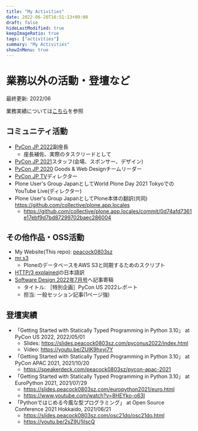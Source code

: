 ```yaml
---
title: "My Activities"
date: 2022-06-20T16:51:13+09:00
draft: false
hideLastModified: true
keepImageRatio: true
tags: ["activities"]
summary: "My Activities"
showInMenu: true
---
```


# 業務以外の活動・登壇など

最終更新: 2022/06

業務実績については[こちら](../resume/)を参照

## コミュニティ活動

- [PyCon JP 2022](https://2022.pycon.jp)副座長
    - 座長補佐、実際のタスクリードとして
- [PyCon JP 2021](https://2021.pycon.jp)スタッフ(会場、スポンサー、デザイン)
- [PyCon JP 2020](https://pycon.jp/2020) Goods & Web Designチームリーダー
- [PyCon JP TV](https://tv.pycon.jp)ディレクター
- Plone User's Group JapanとしてWorld Plone Day 2021 TokyoでのYouTube Live(ディレクター)
- Plone User's Group JapanとしてPlone本体の翻訳(共同) <https://github.com/collective/plone.app.locales>
    - <https://github.com/collective/plone.app.locales/commit/0d74afd7361e17ebf9d7bd87299702baec286004>

## その他作品・OSS活動

- My Website(This repo): [peacock0803sz](https://github.com/peacock0803sz/peacock0803sz)
- [mr.s3](https://github.com/peacock0803sz/mr.s3)
    - PloneのデータベースをAWS S3と同期するためのスクリプト
- [HTTP/3 explained](https://daniel.haxx.se/http3-explained/)の日本語訳
- [Software Design 2022年7月号](https://gihyo.jp/magazine/SD/archive/2022/202207)へ記事寄稿
    - タイトル: ［特別企画］PyCon US 2022レポート
    - 担当: 一般セッション記事(1ページ強)

## 登壇実績

- 「Getting Started with Statically Typed Programming in Python 3.10」 at PyCon US 2022, 2022/05/01
    - Slides: <https://slides.peacock0803sz.com/pyconus2022/index.html>
    - Video: <https://youtu.be/ZUIK9hxyi7Y>
- 「Getting Started with Statically Typed Programming in Python 3.10」 at PyCon APAC 2021, 2021/10/20
    - <https://speakerdeck.com/peacock0803sz/pycon-apac-2021>
- 「Getting Started with Statically Typed Programming in Python 3.10」 at EuroPython 2021, 2021/07/29
    - <https://slides.peacock0803sz.com/europython2021/euro.html>
    - <https://www.youtube.com/watch?v=8HEYko-o63I>
- 「Pythonではじめる今風な型プログラミング」 at Open Source Conference 2021 Hokkaido, 2021/06/21
    - <https://slides.peacock0803sz.com/osc21do/osc21do.html>
    - <https://youtu.be/2sZ9U1iIscQ>